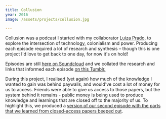 ```yaml
---
title: Collusion
year: 2016
image: /assets/projects/collusion.jpg

---
```


Collusion was a podcast I started with my collaborator [Luiza Prado](http://a-pare.de/), to explore the intersection of technology, colonialism and power. Producing each episode required a lot of research and synthesis – though this is one project I'd love to get back to one day, for now it's on hold! 

Episodes are still [here on Soundcloud](https://soundcloud.com/collusion) and we collated the research and links that informed each episode [on this Tumblr.](http://collusionpodcast.tumblr.com/)

During this project, I realised (yet again) how much of the knowledge I wanted to gain was behind paywalls, and would've cost a lot of money for us to access. Friends were able to give us access to those papers, but the system behind it remains - public money is being used to produce knowledge and learnings that are closed off to the majority of us. To highlight this, we produced a [version of our second episode with the parts that we learned from closed-access papers beeped out](https://soundcloud.com/collusion/episode-2-water-closed-access-version).
